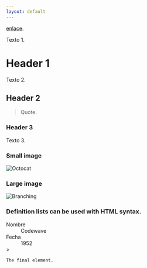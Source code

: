 ```yaml
---
layout: default
---
```



[enlace](./another-page.html).

Texto 1.

# Header 1

Texto 2.

## Header 2

> Quote.
>
> 

### Header 3

Texto 3.

### Small image

![Octocat](https://github.githubassets.com/images/icons/emoji/octocat.png)

### Large image

![Branching](https://guides.github.com/activities/hello-world/branching.png)


### Definition lists can be used with HTML syntax.

<dl>
<dt>Nombre</dt>
<dd>Codewave</dd>
<dt>Fecha</dt>
<dd>1952</dd>>
</dl>

```
The final element.
```
